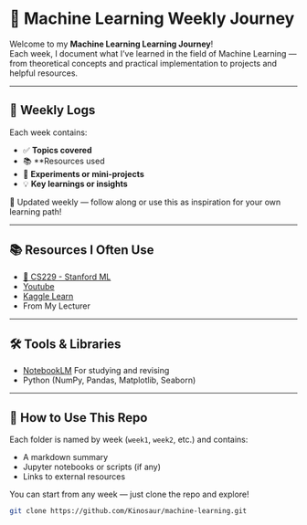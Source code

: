 # 🧠 Machine Learning Weekly Journey

Welcome to my **Machine Learning Learning Journey**!  
Each week, I document what I’ve learned in the field of Machine Learning — from theoretical concepts and practical implementation to projects and helpful resources.

---

## 📅 Weekly Logs

Each week contains:
- ✅ **Topics covered**
- 📚 **Resources used
- 🧪 **Experiments or mini-projects**
- 💡 **Key learnings or insights**

🔄 Updated weekly — follow along or use this as inspiration for your own learning path!

---

## 📚 Resources I Often Use

- [🧠 CS229 - Stanford ML](https://cs229.stanford.edu/)
- [Youtube](https://www.youtube.com/)
- [Kaggle Learn](https://www.kaggle.com/learn)
- From My Lecturer

---

## 🛠 Tools & Libraries

- [NotebookLM](https://notebooklm.google.com/) For studying and revising
- Python (NumPy, Pandas, Matplotlib, Seaborn)

---

## 🚀 How to Use This Repo

Each folder is named by week (`week1`, `week2`, etc.) and contains:
- A markdown summary
- Jupyter notebooks or scripts (if any)
- Links to external resources

You can start from any week — just clone the repo and explore!

```bash
git clone https://github.com/Kinosaur/machine-learning.git

